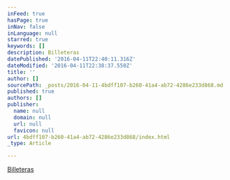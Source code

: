 ```yaml
---
inFeed: true
hasPage: true
inNav: false
inLanguage: null
starred: true
keywords: []
description: Billeteras
datePublished: '2016-04-11T22:40:11.316Z'
dateModified: '2016-04-11T22:38:37.550Z'
title: ''
author: []
sourcePath: _posts/2016-04-11-4bdff107-b260-41a4-ab72-4286e233d868.md
published: true
authors: []
publisher:
  name: null
  domain: null
  url: null
  favicon: null
url: 4bdff107-b260-41a4-ab72-4286e233d868/index.html
_type: Article

---
```

[Billeteras][0]

[0]: null